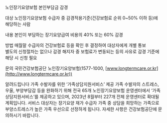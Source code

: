 노인장기요양보험 본인부담금 감경

대상
 노인장기요양보험 수급자 중 감경적용기준(건강보험료 순위 0~50% 이하 등)에 해당하는 사람

내용
 본인이 부담하는 장기요양급여 비용의 40% 또는 60% 감경

방법
 매월말 수급자의 건강보험료 등을 확인 후 결정하여 대상자에게 개별 통보  
 별도의 신청절차는 없으나 감경 해지자 중 보험료가 변동되는 등의 사유로 감경 기준에 해당 시 신청 필요

문의
 국민건강보험공단 노인장기요양보험(1577-1000, [www.longtermcare.or.kr](http://www.longtermcare.or.kr))

알려드립니다
 가족 수발자를 위한 ‘가족상담지원서비스’ 제공
   가족 수발자의 스트레스, 우울, 부양부담감 등을 완화하기 위해 전국 65개 노인장기요양보험 운영센터에서 ‘가족상담지원서비스’를 제공하고 있으며, 2023년 8월부터 227개 전체 운영센터로 확대될 계획입니다. 서비스 대상자는 장기요양 재가 수급자 가족 중 상담을 희망하는 가족으로 부양스트레스가 높은 가족 우선으로 선정하게 됩니다. 자세한 사항은 건강보험공단에 문의하시기 바랍니다.
